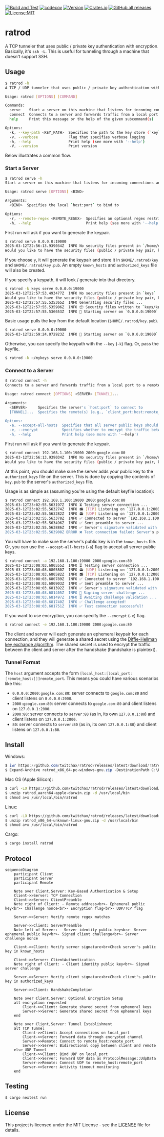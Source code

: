 [![Build and Test](https://github.com/twitchax/ratrod/actions/workflows/build.yml/badge.svg)](https://github.com/twitchax/ratrod/actions/workflows/build.yml)
[![codecov](https://codecov.io/gh/twitchax/ratrod/branch/main/graph/badge.svg?token=35MZN0YFZF)](https://codecov.io/gh/twitchax/ratrod)
[![Version](https://img.shields.io/crates/v/ratrod.svg)](https://crates.io/crates/ratrod)
[![Crates.io](https://img.shields.io/crates/d/ratrod?label=crate)](https://crates.io/crates/ratrod)
[![GitHub all releases](https://img.shields.io/github/downloads/twitchax/ratrod/total?label=binary)](https://github.com/twitchax/ratrod/releases)
[![License:MIT](https://img.shields.io/badge/License-MIT-yellow.svg)](https://opensource.org/licenses/MIT)

# ratrod

A TCP tunneler that uses public / private key authentication with encryption.  Basically, it's `ssh -L`.  This is useful for tunneling through a machine that doesn't support SSH.

## Usage

```bash
$ ratrod -h
A TCP / UDP tunneler that uses public / private key authentication with encryption.

Usage: ratrod [OPTIONS] [COMMAND]

Commands:
  serve    Start a server on this machine that listens for incoming connections and forwards them to a remote server (as specified by the client)
  connect  Connects to a server and forwards traffic from a local port to a remote `host:port` "through" the server
  help     Print this message or the help of the given subcommand(s)

Options:
  -k, --key-path <KEY_PATH>  Specifies the path to the key store (`key`, `key.pub`, `authorized_keys`, and `known_hosts`)
  -v, --verbose              Flag that specifies verbose logging
  -h, --help                 Print help (see more with '--help')
  -V, --version              Print version
```

Below illustrates a common flow.

### Start a Server

```bash
$ ratrod serve -h
Start a server on this machine that listens for incoming connections and forwards them to a remote server (as specified by the client)

Usage: ratrod serve [OPTIONS] <BIND>

Arguments:
  <BIND>  Specifies the local `host:port` to bind to

Options:
  -r, --remote-regex <REMOTE_REGEX>  Specifies an optional regex restriction on the remote hostnames that can be connected to. This is used to prevent clients from connecting to arbitrary through the server [default: .*]
  -h, --help                         Print help (see more with '--help')
```

First run will ask if you want to generate the keypair.

```bash
$ ratrod serve 0.0.0.0:19000
2025-03-12T22:56:13.939034Z  INFO No security files present in `/home/user/.ratrod` ...
Would you like to have the security files (public / private key pair, known hosts, and authorized keys) generated (y/n)?
```

If you choose `y`, it will generate the keypair and store it in `$HOME/.ratrod/key` and `$HOME/.ratrod/key.pub`.  An empty `known_hosts` and `authorized_keys` file will also be created.

If you specify a keypath, it will look / generate into that directory.

```bash
$ ratrod -k keys serve 0.0.0.0:19000
2025-03-12T22:57:53.493477Z  INFO No security files present in `keys` ...
Would you like to have the security files (public / private key pair, known hosts, and authorized keys) generated (y/n)? y
2025-03-12T22:57:55.535365Z  INFO Generating security files ...
2025-03-12T22:57:55.535986Z  INFO 📦 Security files written to `keys/key`
2025-03-12T22:57:55.536653Z  INFO 🚀 Starting server on `0.0.0.0:19000` ...
```

Basic usage pulls the key from the default location (`$HOME/.ratrod/key.pub`).

```bash
$ ratrod serve 0.0.0.0:19000
2025-03-12T22:59:24.072923Z  INFO 🚀 Starting server on `0.0.0.0:19000` ...
```

Otherwise, you can specify the keypath with the `--key` (`-k`) flag.
Or, pass the keyfile.

```bash
$ ratrod -k ~/mykeys serve 0.0.0.0:19000
```

### Connect to a Server

```bash
$ ratrod connect -h
Connects to a server and forwards traffic from a local port to a remote `host:port` "through" the server

Usage: ratrod connect [OPTIONS] <SERVER> [TUNNEL]...

Arguments:
  <SERVER>     Specifies the server's `host:port` to connect to
  [TUNNEL]...  Specifies the remote(s) (e.g., `client_port:host:remote_port`) that the client wishes the server to route the traffic to

Options:
  -a, --accept-all-hosts  Specifies that all server public keys should be accepted
  -e, --encrypt           Specifies whether to encrypt the traffic between the client and server
  -h, --help              Print help (see more with '--help')
```

First run will ask if you want to generate the keypair.

```bash
$ ratrod connect 192.168.1.100:19000 2000:google.com:80
2025-03-12T22:56:13.939034Z  INFO No security files present in `/home/user/.ratrod` ...
Would you like to have the security files (public / private key pair, known hosts, and authorized keys) generated (y/n)?
```

At this point, you should make sure the server adds your public key to the `authorized_keys` file on the server.  This is done by copying the contents of `key.pub` to the server's `authorized_keys` file.

Usage is as simple as (assuming you're using the default keyfile location):

```bash
$ ratrod connect 192.168.1.100:19000 2000:google.com:80
2025-03-12T23:02:55.563197Z  INFO ⏳ Testing server connection ...
2025-03-12T23:02:55.563274Z  INFO 📻 [TCP] Listening on `127.0.0.1:2000`, and routing through `192.168.1.100:19000` to `google.com:80` ...
2025-03-12T23:02:55.563282Z  INFO 📻 [UDP] Listening on `127.0.0.1:2000`, and routing through `192.168.1.100:19000` to `google.com:80` ...
2025-03-12T23:02:55.563378Z  INFO ✅ Connected to server `192.168.1.100:19000` ...
2025-03-12T23:02:55.563496Z  INFO ✅ Sent preamble to server ...
2025-03-12T23:02:55.563886Z  INFO ✅ Server's signature validated with public key `OLtgafdheGshrj5EzuuS0c30UL2KVZDTaX7N5bSI8Zo` ...
2025-03-12T23:02:55.563908Z ERROR ❌ Test connection failed: Server's public key `OLtgafdheGshrj5EzuuS0c30UL2KVZDTaX7N5bSI8Zo` is not in the known hosts file
```

You will have to make sure the server's public key is in the `known_hosts` file.  Or, you can use the `--accept-all-hosts` (`-a`) flag to accept all server public keys.

```bash
$ ratrod connect -a 192.168.1.100:19000 2000:google.com:80
2025-03-12T23:08:03.680555Z  INFO ⏳ Testing server connection ...
2025-03-12T23:08:03.680580Z  INFO 📻 [UDP] Listening on `127.0.0.1:2000`, and routing through `192.168.1.100:19000` to `google.com:80` ...
2025-03-12T23:08:03.680582Z  INFO 📻 [TCP] Listening on `127.0.0.1:2000`, and routing through `192.168.1.100:19000` to `google.com:80` ...
2025-03-12T23:08:03.680789Z  INFO ✅ Connected to server `192.168.1.100:19000` ...
2025-03-12T23:08:03.680903Z  INFO ✅ Sent preamble to server ...
2025-03-12T23:08:03.681392Z  INFO ✅ Server's signature validated with public key `OLtgafdheGshrj5EzuuS0c30UL2KVZDTaX7N5bSI8Zo` ...
2025-03-12T23:08:03.681405Z  INFO 🚧 Signing server challenge ...
2025-03-12T23:08:03.681497Z  INFO ⏳ Awaiting challenge validation ...
2025-03-12T23:08:03.681740Z  INFO ✅ Challenge accepted!
2025-03-12T23:08:03.681751Z  INFO ✅ Test connection successful!
```

If you want to use encryption, you can specify the `--encrypt` (`-e`) flag.

```bash
$ ratrod connect -e 192.168.1.100:19000 2000:google.com:80
```

The client and server will each generate an ephemeral keypair for each connection, and they will generate a shared secret using the
[Diffie-Hellman key exchange algorithm](https://cryptography.io/en/latest/hazmat/primitives/asymmetric/x25519/).
The shared secret is used to encrypt the traffic between the client and server after the handshake (handshake is plaintext).

### Tunnel Format

The `host` argument accepts the form `[local_host:[local_port:[remote_host:]]]remote_port`.  This means you could have various scenarios like this:
- `0.0.0.0:2000:google.com:80`: server connects to `google.com:80` and client listens on `0.0.0.0:2000`.
- `2000:google.com:80`: server connects to `google.com:80` and client listens on `127.0.0.1:2000`.
- `2000:80`: server connects to `server:80` (as in, its own `127.0.0.1:80`) and client listens on `127.0.0.1:2000`.
- `80`: server connects to `server:80` (as in, its own `127.0.0.1:80`) and client listens on `127.0.0.1:80`.

## Install

Windows:

```powershell
$ iwr https://github.com/twitchax/ratrod/releases/latest/download/ratrod_x86_64-pc-windows-gnu.zip
$ Expand-Archive ratrod_x86_64-pc-windows-gnu.zip -DestinationPath C:\Users\%USERNAME%\AppData\Local\Programs\ratrod
```

Mac OS (Apple Silicon):

```bash
$ curl -LO https://github.com/twitchax/ratrod/releases/latest/download/ratrod_aarch64-apple-darwin.zip
$ unzip ratrod_aarch64-apple-darwin.zip -d /usr/local/bin
$ chmod a+x /usr/local/bin/ratrod
```

Linux:

```bash
$ curl -LO https://github.com/twitchax/ratrod/releases/latest/downloadratrod_x86_64-unknown-linux-gnu.zip
$ unzip ratrod_x86_64-unknown-linux-gnu.zip -d /usr/local/bin
$ chmod a+x /usr/local/bin/ratrod
```

Cargo:

```bash
$ cargo install ratrod
```

## Protocol

```mermaid
sequenceDiagram
    participant Client
    participant Server
    participant Remote

    Note over Client,Server: Key-Based Authentication & Setup
    Client->>Server: TCP Connection
    Client->>Server: ClientPreamble
    Note right of Client: - Remote address<br>- Ephemeral public key<br>- Challenge nonce<br>- Encryption flag<br>- UDP/TCP flag

    Server->>Server: Verify remote regex matches

    Server->>Client: ServerPreamble
    Note left of Server: - Server identity public key<br>- Server ephemeral public key<br>- Signed client challenge<br>- Server challenge nonce

    Client->>Client: Verify server signature<br>Check server's public key in known_hosts

    Client->>Server: ClientAuthentication
    Note right of Client: - Client identity public key<br>- Signed server challenge

    Server->>Server: Verify client signature<br>Check client's public key in authorized_keys

    Server->>Client: HandshakeCompletion

    Note over Client,Server: Optional Encryption Setup
    alt encryption requested
        Client->>Client: Generate shared secret from ephemeral keys
        Server->>Server: Generate shared secret from ephemeral keys
    end

    Note over Client,Server: Tunnel Establishment
    alt TCP Tunnel
        Client->>Client: Accept connections on local_port
        Client->>Server: Forward data through encrypted channel
        Server->>Remote: Connect to remote_host:remote_port
        Server->>Server: Bidirectional copy between client and remote
    else UDP Tunnel
        Client->>Client: Bind UDP on local_port
        Client->>Server: Forward UDP data as ProtocolMessage::UdpData
        Server->>Remote: Connect UDP to remote_host:remote_port
        Server->>Server: Activity timeout monitoring
    end
```

## Testing

```bash
$ cargo nextest run
```

## License

This project is licensed under the MIT License - see the [LICENSE](LICENSE) file for details.
